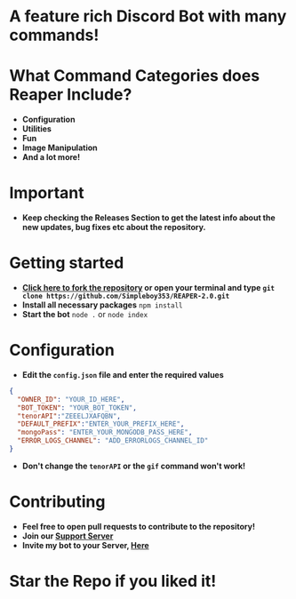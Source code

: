 # A feature rich Discord Bot with many commands!

# What Command Categories does Reaper Include?
- **Configuration**
- **Utilities**
- **Fun**
- **Image Manipulation**
- **And a lot more!**

# Important
- **Keep checking the Releases Section to get the latest info about the new updates, bug fixes etc about the repository.**

# Getting started
- **[Click here to fork the repository](https://github.com/Simpleboy353/REAPER-2.0)
or open your terminal and type `git clone https://github.com/Simpleboy353/REAPER-2.0.git`**
- **Install all necessary packages**
`npm install`
- **Start the bot**
`node .` or `node index`

# Configuration
- **Edit the `config.json` file and enter the  required values**
```json
{
  "OWNER_ID": "YOUR_ID_HERE",
  "BOT_TOKEN": "YOUR_BOT_TOKEN",
  "tenorAPI":"ZEEELJXAFQBN",
  "DEFAULT_PREFIX":"ENTER_YOUR_PREFIX_HERE",
  "mongoPass": "ENTER_YOUR_MONGODB_PASS_HERE",
  "ERROR_LOGS_CHANNEL": "ADD_ERRORLOGS_CHANNEL_ID"
}
```
- **Don't change the `tenorAPI` or the `gif` command won't work!**

# Contributing
- **Feel free to open pull requests to contribute to the repository!**
- **Join our [Support Server](https://discord.gg/VxgQvDfyDK)**
- **Invite my bot to your Server, [Here](https://discord.com/oauth2/authorize?client_id=733670294086221865&permissions=1584921983&scope=bot)**

# Star the Repo if you liked it!
